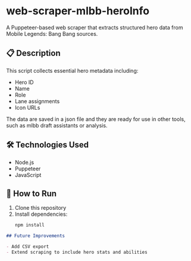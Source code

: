 # web-scraper-mlbb-heroInfo

A Puppeteer-based web scraper that extracts structured hero data from Mobile Legends: Bang Bang sources.

## 📋 Description

This script collects essential hero metadata including:
- Hero ID  
- Name  
- Role  
- Lane assignments  
- Icon URLs

The data are saved in a json file and they are ready for use in other tools, such as mlbb draft assistants or analysis.

## 🛠️ Technologies Used

- Node.js  
- Puppeteer  
- JavaScript
  
## 🚀 How to Run

1. Clone this repository  
2. Install dependencies:  
   ```bash
   npm install


```markdown
## Future Improvements

- Add CSV export
- Extend scraping to include hero stats and abilities
